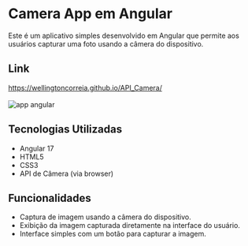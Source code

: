 # Camera App em Angular

Este é um aplicativo simples desenvolvido em Angular que permite aos usuários capturar uma foto usando a câmera do dispositivo.

## Link
https://wellingtoncorreia.github.io/API_Camera/ <br><br>
![app angular](https://github.com/user-attachments/assets/c12776e4-ad15-4466-acd7-5cebec66ac33)

## Tecnologias Utilizadas

- Angular 17
- HTML5
- CSS3
- API de Câmera (via browser)

## Funcionalidades

- Captura de imagem usando a câmera do dispositivo.
- Exibição da imagem capturada diretamente na interface do usuário.
- Interface simples com um botão para capturar a imagem.
